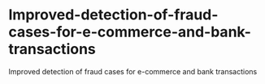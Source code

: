# Improved-detection-of-fraud-cases-for-e-commerce-and-bank-transactions
Improved detection of fraud cases for e-commerce and bank transactions
